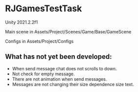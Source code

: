 # RJGamesTestTask

Unity 2021.2.2f1

Main scene in Assets/Project/Scenes/Game/Base/GameScene

Configs in Assets/Project/Configs

## What has not yet been developed:
- When send message chat does not scrolls to down.
- Not check for empty message.
- There are not animation when send messages.
- Messages are not changing their size dependence size text.
